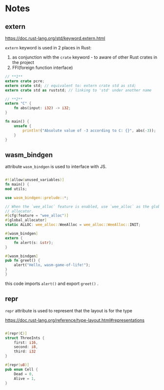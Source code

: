 # Notes

## extern

https://doc.rust-lang.org/std/keyword.extern.html

`extern` keyword is used in 2 places in Rust:

1. as conjunction with the `crate` keyword - to aware of other Rust crates in the project
2. FFI(foreign function interface)

```rust
// **1**
extern crate pcre;
extern crate std; // equivalent to: extern crate std as std;
extern crate std as ruststd; // linking to 'std' under another name

// **2**
extern "C" {
    fn abs(input: i32) -> i32;
}

fn main() {
    unsafe {
        println!("Absolute value of -3 according to C: {}", abs(-3));
    }
}
```

## wasm_bindgen

attribute `wasm_bindgen` is used to interface with JS.

```rust

#![allow(unused_variables)]
fn main() {
mod utils;

use wasm_bindgen::prelude::*;

// When the `wee_alloc` feature is enabled, use `wee_alloc` as the global
// allocator.
#[cfg(feature = "wee_alloc")]
#[global_allocator]
static ALLOC: wee_alloc::WeeAlloc = wee_alloc::WeeAlloc::INIT;

#[wasm_bindgen]
extern {
    fn alert(s: &str);
}

#[wasm_bindgen]
pub fn greet() {
    alert("Hello, wasm-game-of-life!");
}
}
```

this code imports `alert()` and export `greet()` .

## repr

`repr` attribute is used to represent that the layout is for the type

https://doc.rust-lang.org/reference/type-layout.html#representations

```rust

#[repr(C)]
struct ThreeInts {
    first: i16,
    second: i8,
    third: i32
}

#[repr(u8)]
pub enum Cell {
    Dead = 0,
    Alive = 1,
}
```
